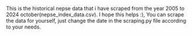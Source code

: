 This is the historical nepse data that i have scraped from the year 2005 to 2024 october(nepse_index_data.csv). I hope this helps :), You can scrape the data for yourself, just change the date in the scraping.py file according to your needs.
